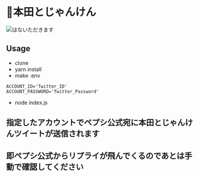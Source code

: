 # 本田とじゃんけん

![ほないただきます](https://user-images.githubusercontent.com/18649842/56264146-7cabea80-6120-11e9-88b5-b8a20b52daf1.png)

## Usage

- clone
- yarn install
- make .env

```env
ACCOUNT_ID='Twitter_ID'
ACCOUNT_PASSWORD='Twitter_Password'
```

- node index.js

## 指定したアカウントでペプシ公式宛に本田とじゃんけんツイートが送信されます

## 即ペプシ公式からリプライが飛んでくるのであとは手動で確認してください